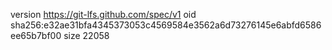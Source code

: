 version https://git-lfs.github.com/spec/v1
oid sha256:e32ae31bfa4345373053c4569584e3562a6d73276145e6abfd6586ee65b7bf00
size 22058
